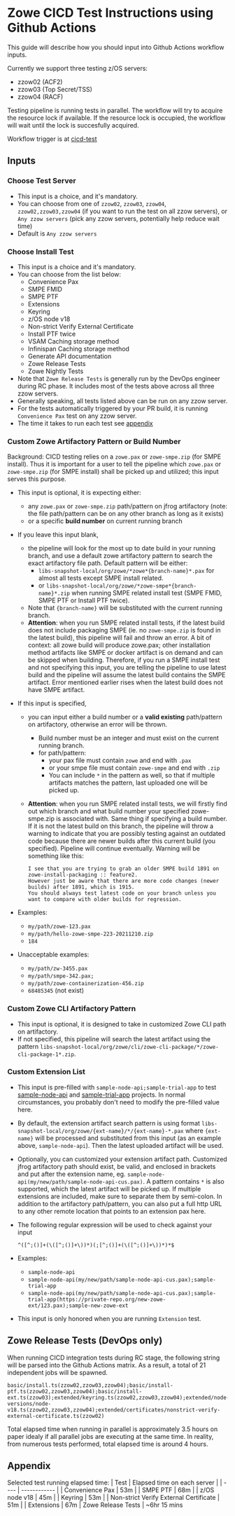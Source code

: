 # Zowe CICD Test Instructions using Github Actions

This guide will describe how you should input into Github Actions workflow inputs.

Currently we support three testing z/OS servers:

- zzow02 (ACF2)
- zzow03 (Top Secret/TSS)
- zzow04 (RACF)

Testing pipeline is running tests in parallel. The workflow will try to acquire the resource lock if available. If the resource lock is occupied, the workflow will wait until the lock is succesfully acquired.

Workflow trigger is at [cicd-test](https://github.com/zowe/zowe-install-packaging/actions/workflows/cicd-test.yml)

## Inputs

### Choose Test Server

- This input is a choice, and it's mandatory.  
- You can choose from one of `zzow02`, `zzow03`, `zzow04`, `zzow02,zzow03,zzow04` (if you want to run the test on all zzow servers), or `Any zzow servers` (pick any zzow servers, potentially help reduce wait time)
- Default is `Any zzow servers`

### Choose Install Test

- This input is a choice and it's mandatory.  
- You can choose from the list below:
  - Convenience Pax
  - SMPE FMID
  - SMPE PTF
  - Extensions
  - Keyring
  - z/OS node v18
  - Non-strict Verify External Certificate
  - Install PTF twice
  - VSAM Caching storage method
  - Infinispan Caching storage method
  - Generate API documentation
  - Zowe Release Tests
  - Zowe Nightly Tests
- Note that `Zowe Release Tests` is generally run by the DevOps engineer during RC phase. It includes most of the tests above across all three zzow servers.  
- Generally speaking, all tests listed above can be run on any zzow server.
- For the tests automatically triggered by your PR build, it is running `Convenience Pax` test on any zzow server.
- The time it takes to run each test see [appendix](#appendix)

### Custom Zowe Artifactory Pattern or Build Number

Background: CICD testing relies on a `zowe.pax` or `zowe-smpe.zip` (for SMPE install). Thus it is important for a user to tell the pipeline which `zowe.pax` or `zowe-smpe.zip` (for SMPE install) shall be picked up and utilized; this input serves this purpose.

- This input is optional, it is expecting either:
  - any `zowe.pax` or `zowe-smpe.zip` path/pattern on jfrog artifactory (note: the file path/pattern can be on any other branch as long as it exists)
  - or a specific **build number** on current running branch

- If you leave this input blank,
  - the pipeline will look for the most up to date build in your running branch, and use a default zowe artifactory pattern to search the exact artifactory file path. Default pattern will be either:
    - `libs-snapshot-local/org/zowe/*zowe*{branch-name}*.pax` for almost all tests except SMPE install related.  
    - or `libs-snapshot-local/org/zowe/*zowe-smpe*{branch-name}*.zip` when running SMPE related install test (SMPE FMID, SMPE PTF or Install PTF twice).
  - Note that `{branch-name}` will be substituted with the current running branch.
  - **Attention**: when you run SMPE related install tests, if the latest build does not include packaging SMPE (ie. no `zowe-smpe.zip` is found in the latest build), this pipeline will fail and throw an error. A bit of context: all zowe build will produce zowe.pax; other installation method artifacts like SMPE or docker artifact is on demand and can be skipped when building. Therefore, if you run a SMPE install test and not specifying this input, you are telling the pipeline to use latest build and the pipeline will assume the latest build contains the SMPE artifact. Error mentioned earlier rises when the latest build does not have SMPE artifact.

- If this input is specified,
  - you can input either a build number or a **valid existing** path/pattern on artifactory, otherwise an error will be thrown.
    - Build number must be an integer and must exist on the current running branch.
    - for path/pattern:
      - your pax file must contain `zowe` and end with `.pax`
      - or your smpe file must contain `zowe-smpe` and end with `.zip`
      - You can include `*` in the pattern as well, so that if multiple artifacts matches the pattern, last uploaded one will be picked up.
  - **Attention**: when you run SMPE related install tests, we will firstly find out which branch and what build number your specified zowe-smpe.zip is associated with. Same thing if specifying a build number. If it is not the latest build on this branch, the pipeline will throw a warning to indicate that you are possibly testing against an outdated code because there are newer builds after this current build (you specified). Pipeline will continue eventually. Warning will be something like this:

    ```
    I see that you are trying to grab an older SMPE build 1891 on zowe-install-packaging :: feature2.
    However just be aware that there are more code changes (newer builds) after 1891, which is 1915.
    You should always test latest code on your branch unless you want to compare with older builds for regression.
    ```

- Examples:
  - `my/path/zowe-123.pax`
  - `my/path/hello-zowe-smpe-223-20211210.zip`
  - `184`
- Unacceptable examples:
  - `my/path/zw-3455.pax`
  - `my/path/smpe-342.pax;`
  - `my/path/zowe-containerization-456.zip`
  - `68485345` (not exist)

### Custom Zowe CLI Artifactory Pattern

- This input is optional, it is designed to take in customized Zowe CLI path on artifactory.  
- If not specified, this pipeline will search the latest artifact using the pattern `libs-snapshot-local/org/zowe/cli/zowe-cli-package/*/zowe-cli-package-1*.zip`.

### Custom Extension List

- This input is pre-filled with `sample-node-api;sample-trial-app` to test [sample-node-api](https://github.com/zowe/sample-node-api) and [sample-trial-app](https://github.com/zowe/sample-trial-app) projects. In normal circumstances, you probably don't need to modify the pre-filled value here.
- By default, the extension artifact search pattern is using format `libs-snapshot-local/org/zowe/{ext-name}/*/{ext-name}-*.pax` where `{ext-name}` will be processed and substituted from this input (as an example above, `sample-node-api`). Then the latest uploaded artifact will be used.
- Optionally, you can customized your extension artifact path. Customized jfrog artifactory path should exist, be valid, and enclosed in brackets and put after the extension name, eg. `sample-node-api(my/new/path/sample-node-api-cus.pax)`. A pattern contains `*` is also supported, which the latest artifact will be picked up. If multiple extensions are included, make sure to separate them by semi-colon. In addition to the artifactory path/pattern, you can also put a full http URL to any other remote location that points to an extension pax here.
- The following regular expression will be used to check against your input

  ```
  ^([^;()]+(\([^;()]+\))*)(;[^;()]+(\([^;()]+\))*)*$
  ```

- Examples:
  - `sample-node-api`
  - `sample-node-api(my/new/path/sample-node-api-cus.pax);sample-trial-app`
  - `sample-node-api(my/new/path/sample-node-api-cus.pax);sample-trial-app(https://private-repo.org/new-zowe-ext/123.pax);sample-new-zowe-ext`
- This input is only honored when you are running `Extension` test.  

## Zowe Release Tests (DevOps only)

When running CICD integration tests during RC stage, the following string will be parsed into the Github Actions matrix. As a result, a total of 21 independent jobs will be spawned.

```
basic/install.ts(zzow02,zzow03,zzow04);basic/install-ptf.ts(zzow02,zzow03,zzow04);basic/install-ext.ts(zzow03);extended/keyring.ts(zzow02,zzow03,zzow04);extended/node-versions/node-v18.ts(zzow02,zzow03,zzow04);extended/certificates/nonstrict-verify-external-certificate.ts(zzow02)
```

Total elapsed time when running in parallel is approximately 3.5 hours on paper idealy if all parallel jobs are executing at the same time. In reality, from numerous tests performed, total elapsed time is around 4 hours.  

## Appendix

Selected test running elapsed time:
| Test | Elapsed time on each server |
| ---- | ------------ |
| Convenience Pax | 53m |
| SMPE PTF | 68m |
| z/OS node v18 | 45m |
| Keyring | 53m |
| Non-strict Verify External Certificate | 51m |
| Extensions | 67m
| Zowe Release Tests | ~6hr 15 mins  
